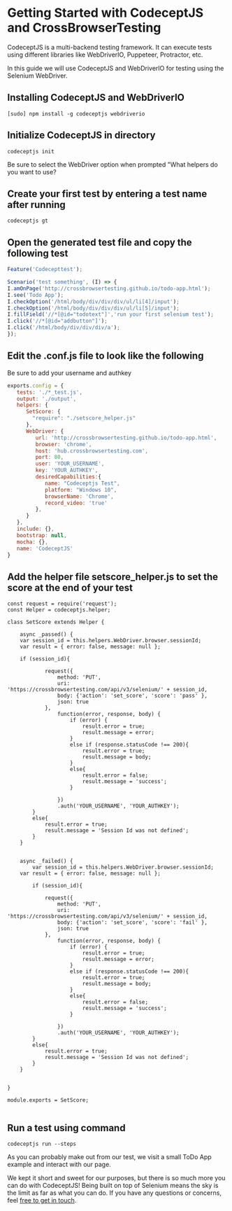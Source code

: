 # Getting Started with CodeceptJS and CrossBrowserTesting #

CodeceptJS is a multi-backend testing framework. It can execute tests using different libraries like WebDriverIO, Puppeteer, Protractor, etc.

In this guide we will use CodeceptJS and WebDriverIO for testing using the Selenium WebDriver.

## Installing CodeceptJS and WebDriverIO ##

`[sudo] npm install -g codeceptjs webdriverio`

## Initialize CodeceptJS in directory ##

`codeceptjs init`

Be sure to select the WebDriver option when prompted "What helpers do you want to use?

## Create your first test by entering a test name after running  ##

`codeceptjs gt`

## Open the generated test file and copy the following test ##

```javascript
Feature('Codecepttest');

Scenario('test something', (I) => {
I.amOnPage('http://crossbrowsertesting.github.io/todo-app.html');
I.see('Todo App');
I.checkOption('/html/body/div/div/div/ul/li[4]/input');
I.checkOption('/html/body/div/div/div/ul/li[5]/input');
I.fillField('//*[@id="todotext"]','run your first selenium test');
I.click('//*[@id="addbutton"]');
I.click('/html/body/div/div/div/a');
});

```

## Edit the .conf.js file to look like the following ##
Be sure to add your username and authkey
```javascript
exports.config = {
   tests: './*_test.js',
   output: './output',
   helpers: {
      SetScore: {
        "require": "./setscore_helper.js"
      },
      WebDriver: {
         url: 'http://crossbrowsertesting.github.io/todo-app.html',
         browser: 'chrome',
         host: 'hub.crossbrowsertesting.com',
         port: 80,
         user: 'YOUR_USERNAME',
         key: 'YOUR_AUTHKEY',
         desiredCapabilities:{
            name: "Codeceptjs Test",
            platform: "Windows 10",
            browserName: 'Chrome',
            record_video: 'true'
         },
      }
   },
   include: {},
   bootstrap: null,
   mocha: {},
   name: 'CodeceptJS'
}

```
## Add the helper file setscore_helper.js to set the score at the end of your test
```
const request = require('request');
const Helper = codeceptjs.helper;

class SetScore extends Helper {

	async _passed() {
    var session_id = this.helpers.WebDriver.browser.sessionId; 
    var result = { error: false, message: null };
		
    if (session_id){

			request({
				method: 'PUT',
				uri: 'https://crossbrowsertesting.com/api/v3/selenium/' + session_id,
				body: {'action': 'set_score', 'score': 'pass' },
				json: true
			},
				function(error, response, body) {
					if (error) {
						result.error = true;
						result.message = error;
					}
					else if (response.statusCode !== 200){
						result.error = true;
						result.message = body;
					}
					else{
						result.error = false;
						result.message = 'success';
					}

				})
				.auth('YOUR_USERNAME', 'YOUR_AUTHKEY');
		}
		else{
			result.error = true;
			result.message = 'Session Id was not defined';
		}  
	}


	async _failed() {
		var session_id = this.helpers.WebDriver.browser.sessionId; 
    var result = { error: false, message: null };

		if (session_id){

			request({
				method: 'PUT',
				uri: 'https://crossbrowsertesting.com/api/v3/selenium/' + session_id,
				body: {'action': 'set_score', 'score': 'fail' },
				json: true
			},
				function(error, response, body) {
					if (error) {
						result.error = true;
						result.message = error;
					}
					else if (response.statusCode !== 200){
						result.error = true;
						result.message = body;
					}
					else{
						result.error = false;
						result.message = 'success';
					}

				})
				.auth('YOUR_USERNAME', 'YOUR_AUTHKEY');
		}
		else{
			result.error = true;
			result.message = 'Session Id was not defined';
		}  
	}


}

module.exports = SetScore;


```
## Run a test using command ##
` codeceptjs run --steps ` 

As you can probably make out from our test, we visit a small ToDo App example and interact with our page.

We kept it short and sweet for our purposes, but there is so much more you can do with CodeceptJS! Being built on top of Selenium means the sky is the limit as far as what you can do. If you have any questions or concerns, feel [free to get in touch](mailto:info@crossbrowsertesting.com).
